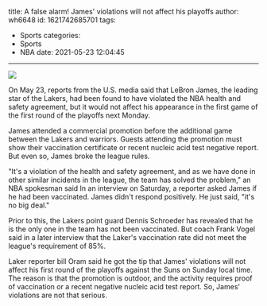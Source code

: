 title: A false alarm! James' violations will not affect his playoffs
author: wh6648
id: 1621742685701
tags: 
- Sports
categories: 
- Sports
- NBA
date: 2021-05-23 12:04:45
---
![](https://p7.itc.cn/q_70/images01/20210523/e0a1bf5b5bfc4d9b82afac61ebb155cc.jpeg)


On May 23, reports from the U.S. media said that LeBron James, the leading star of the Lakers, had been found to have violated the NBA health and safety agreement, but it would not affect his appearance in the first game of the first round of the playoffs next Monday.

James attended a commercial promotion before the additional game between the Lakers and warriors. Guests attending the promotion must show their vaccination certificate or recent nucleic acid test negative report. But even so, James broke the league rules.

"It's a violation of the health and safety agreement, and as we have done in other similar incidents in the league, the team has solved the problem," an NBA spokesman said In an interview on Saturday, a reporter asked James if he had been vaccinated. James didn't respond positively. He just said, "it's no big deal."

Prior to this, the Lakers point guard Dennis Schroeder has revealed that he is the only one in the team has not been vaccinated. But coach Frank Vogel said in a later interview that the Laker's vaccination rate did not meet the league's requirement of 85%.

Laker reporter bill Oram said he got the tip that James' violations will not affect his first round of the playoffs against the Suns on Sunday local time. The reason is that the promotion is outdoor, and the activity requires proof of vaccination or a recent negative nucleic acid test report. So, James' violations are not that serious.

